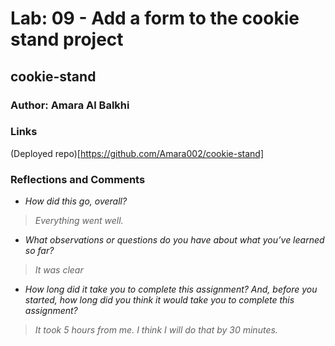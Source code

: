 # Lab: 09 - Add a form to the cookie stand project
## cookie-stand

### Author: Amara Al Balkhi
### Links
(Deployed repo)[https://github.com/Amara002/cookie-stand]

### Reflections and Comments

- *How did this go, overall?*

> *Everything went well.*

- *What observations or questions do you have about what you’ve learned so far?*

> *It was clear*

- *How long did it take you to complete this assignment? And, before you started, how long did you think it would take you to complete this assignment?*

> *It took 5 hours from me. I think I will do that by 30 minutes.*